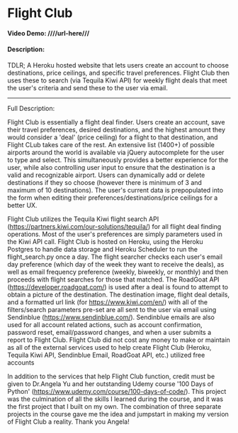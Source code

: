 # Flight Club
#### Video Demo:  ////url-here///
#### Description:
TDLR; A Heroku hosted website that lets users create an account to choose destinations, 
price ceilings, and specific travel preferences. Flight Club then uses these to 
search (via Tequila Kiwi API) for weekly flight deals that meet the user's criteria and send these to the user via email.

---

Full Description:

Flight Club is essentially a flight deal finder. Users create an account, save their travel preferences, desired destinations, and the highest amount they would consider a 'deal' (price ceiling) for a flight to that destination, and Flight CLub takes care of the rest.
An extensive list (1400+) of possible airports around the world is available via jQuery autocomplete for the user to type and select. This simultaneously provides a better experience for the user, while also controlling user input to ensure that the destination is a valid and recognizable airport. 
Users can dynamically add or delete destinations if they so choose (however there is minimum of 3 and maximum of 10 destinations). The user's current data is prepopulated into the form when editing their preferences/destinations/price ceilings for a better UX.

Flight Club utilizes the Tequila Kiwi flight search API (https://partners.kiwi.com/our-solutions/tequila/) for all flight deal finding operations. Most of the user's preferences are simply parameters used in the Kiwi API call. Flight Club is hosted on Heroku, using the Heroku Postgres to handle data storage and Heroku Scheduler to run the flight_search.py once a day. 
The flight searcher checks each user's email day preference (which day of the week they want to receive the deals), as well as email frequency preference (weekly, biweekly, or monthly) and then proceeds with flight searches for those that matched. The RoadGoat API (https://developer.roadgoat.com/) is used after a deal is found to attempt to obtain a picture of the destination. 
The destination image, flight deal details, and a formatted url link (for https://www.kiwi.com/en/) with all of the filters/search parameters pre-set are all sent to the user via email using Sendinblue (https://www.sendinblue.com/). 
Sendinblue emails are also used for all account related actions, such as account confirmation, password reset, email/password changes, and when a user submits a report to Flight Club. Flight Club did not cost any money to make or maintain as all of the external services used to help create Flight Club (Heroku, Tequila Kiwi API, Sendinblue Email, RoadGoat API, etc.) utilized free accounts

In addition to the services that help Flight Club function, credit must be given to Dr.Angela Yu and her outstanding Udemy course '100 Days of Python' (https://www.udemy.com/course/100-days-of-code/). This project was the culmination of all the skills I learned during the course, and it was the first project that I built on my own. 
The combination of three separate projects in the course gave me the idea and jumpstart in making my version of Flight Club a reality. Thank you Angela! 


